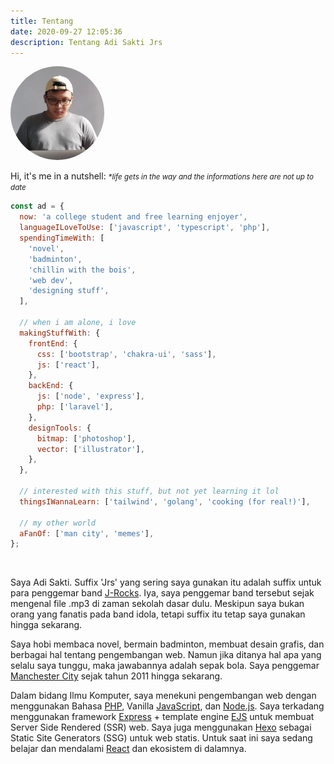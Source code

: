 ```yaml
---
title: Tentang
date: 2020-09-27 12:05:36
description: Tentang Adi Sakti Jrs
---
```


<div class="text-center mb-4">
  <img src="/images/adisak.webp" alt="adisaktijrs" width="150" height="150" style="border-radius: 50%;"  />
</div>

<!-- ### Tentang Penulis -->

Hi, it's me in a nutshell:
<small><em>\*life gets in the way and the informations here are not up to date</em></small>

```js
const ad = {
  now: 'a college student and free learning enjoyer',
  languageILoveToUse: ['javascript', 'typescript', 'php'],
  spendingTimeWith: [
    'novel',
    'badminton',
    'chillin with the bois',
    'web dev',
    'designing stuff',
  ],

  // when i am alone, i love
  makingStuffWith: {
    frontEnd: {
      css: ['bootstrap', 'chakra-ui', 'sass'],
      js: ['react'],
    },
    backEnd: {
      js: ['node', 'express'],
      php: ['laravel'],
    },
    designTools: {
      bitmap: ['photoshop'],
      vector: ['illustrator'],
    },
  },

  // interested with this stuff, but not yet learning it lol
  thingsIWannaLearn: ['tailwind', 'golang', 'cooking (for real!)'],

  // my other world
  aFanOf: ['man city', 'memes'],
};
```

<br />

Saya Adi Sakti. Suffix 'Jrs' yang sering saya gunakan itu adalah suffix untuk para penggemar band [J-Rocks](https://id.wikipedia.org/wiki/J-Rocks). Iya, saya penggemar band tersebut sejak mengenal file .mp3 di zaman sekolah dasar dulu. Meskipun saya bukan orang yang fanatis pada band idola, tetapi suffix itu tetap saya gunakan hingga sekarang.

Saya hobi membaca novel, bermain badminton, membuat desain grafis, dan berbagai hal tentang pengembangan web. Namun jika ditanya hal apa yang selalu saya tunggu, maka jawabannya adalah sepak bola. Saya penggemar [Manchester City](https://www.mancity.com/) sejak tahun 2011 hingga sekarang.

Dalam bidang Ilmu Komputer, saya menekuni pengembangan web dengan menggunakan Bahasa [PHP](https://www.php.net/), Vanilla [JavaScript](https://developer.mozilla.org/en-US/docs/Web/JavaScript), dan [Node.js](https://nodejs.org/en/). Saya terkadang menggunakan framework [Express](https://expressjs.com/) + template engine [EJS](http://ejs.co/) untuk membuat Server Side Rendered (SSR) web. Saya juga menggunakan [Hexo](https://hexo.io/) sebagai Static Site Generators (SSG) untuk web statis. Untuk saat ini saya sedang belajar dan mendalami [React](https://reactjs.org/) dan ekosistem di dalamnya.

<!-- ### Tentang Blog
Saya mulai menyukai blogging sejak kelas II Sekolah Menengah Atas. Dulu saya menggunakan platform [Blogger](https://www.blogger.com/), dan akhirnya tertarik dengan bahasa markup HTML, XML, dan CSS sehingga saya justru sibuk mengotak-atik template dibandingkan dengan membuat tulisan hehe.

Saat memasuki bangku kuliah saya berpindah ke [WordPress](https://wordpress.com/) sebagai tempat blogging, dan pada saat itulah saya pertama kali tau tentang bahasa pemrograman. Bahasa yang pertama saya pelajari adalah [Pascal](https://en.wikipedia.org/wiki/Pascal_(programming_language)).

Lalu, saat ini saya memutuskan untuk mengganti platform blogging saya ke situs statis untuk menggantikan [blog saya](https://adisaktijrs.wordpress.com/) sebelumnya. Saya menggunakan Hexo sebagai platform blogging yang sekaligus secara otomatis menghasilkan situs statis dan bisa ditempatkan di hosting [GitHub Pages](https://pages.github.com/). Theme yang saya gunakan ini saya sebut Minima (representasi dari desain minimalis) yang saya kembangkan sendiri.

Nah, semoga apa yang saya tuliskan melalui blog ini memberikan manfaat meskipun sedikit. Terakhir, let's stay in touch melalui sosial media. Salam 😁

#### Update
26 Oktober 2020: Saya sudah mengganti tema blog ini dengan tema Sindoro (nama gunung yang pertama kali saya daki semasa SMA hehe). Tema ini saya kembangkan dengan berbasis dari [Minima](https://hexo.io/themes/#Minima), hanya saja belum saya buat repo-nya karena masih tahap pengembangan awal. Rencana akan saya buat open-source seperti Minima. -->
